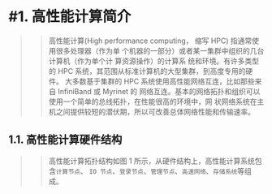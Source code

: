 
#1. 高性能计算简介
=

>>高性能计算(High performance computing， 缩写 HPC) 指通常使用很多处理器（作为单
个机器的一部分）或者某一集群中组织的几台计算机（作为单个计 算资源操作）的计算系
统和环境。有许多类型的 HPC 系统，其范围从标准计算机的大型集群，到高度专用的硬件。
大多数基于集群的 HPC 系统使用高性能网络互连，比如那些来自 InfiniBand 或 Myrinet 的
网络互连。基本的网络拓扑和组织可以使用一个简单的总线拓扑，在性能很高的环境中，网
状网络系统在主机之间提供较短的潜伏期，所以可改善总体网络性能和传输速率。

1.1. 高性能计算硬件结构
---
>>高性能计算拓扑结构如图 1 所示，从硬件结构上，高性能计算系统包含`计算节点`、 `IO
节点`、`登录节点`、`管理节点`、`高速网络`、`存储系统`等组成。

